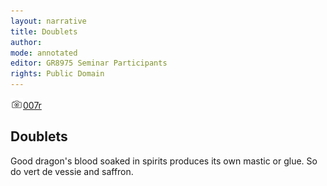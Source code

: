 ```yaml
---
layout: narrative
title: Doublets
author:
mode: annotated
editor: GR8975 Seminar Participants
rights: Public Domain
---
```


 <a href="http://gallica.bnf.fr/ark:/12148/btv1b10500001g/f19.image"><img src="../assets/photo-icon.png" alt="folio images" style="display:inline-block; margin-bottom:-3px;">007r</a><br/> 
##  Doublets 

 
  Good dragon's blood soaked in spirits produces its own mastic or glue. So do vert de vessie and saffron. 
 